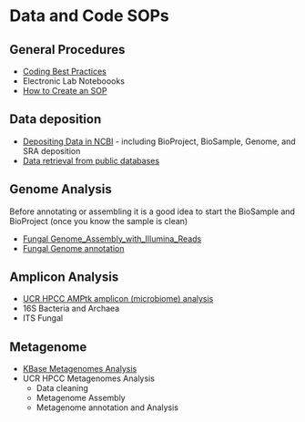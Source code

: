 # Data and Code SOPs

## General Procedures

* [Coding Best Practices](Best_Practices_Coding)
* Electronic Lab Noteboooks
* [How to Create an SOP](How_to_create_an_SOP)

## Data deposition

* [Depositing Data in NCBI](NCBI_deposit) - including BioProject, BioSample, Genome, and SRA deposition
* [Data retrieval from public databases](Data_retrieval)

## Genome Analysis
Before annotating or assembling it is a good idea to start the BioSample and BioProject (once you know the sample is clean)

* [Fungal Genome_Assembly_with_Illumina_Reads](Genome_Assembly_with_Illumina_Reads)
* [Fungal Genome annotation](Fungal_Genome_annotation)


## Amplicon Analysis

* [UCR HPCC AMPtk amplicon (microbiome) analysis](AMPtk)
* 16S Bacteria and Archaea
* ITS Fungal

## Metagenome

* [KBase Metagenomes Analysis](KBase)
* UCR HPCC Metagenomes Analysis
  * Data cleaning
  * Metagenome Assembly
  * Metagenome annotation and Analysis
